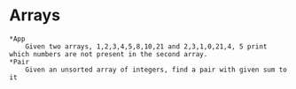 Arrays
======

	*App
		Given two arrays, 1,2,3,4,5,8,10,21 and 2,3,1,0,21,4, 5 print which numbers are not present in the second array.
	*Pair
		Given an unsorted array of integers, find a pair with given sum to it

